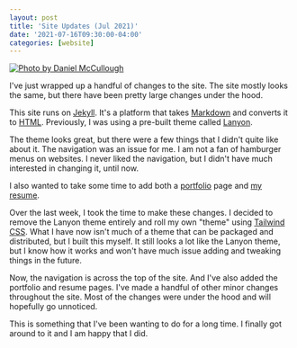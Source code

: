 ```yaml
---
layout: post
title: 'Site Updates (Jul 2021)'
date: '2021-07-16T09:30:00-04:00'
categories: [website]
---
```


[![Photo by Daniel McCullough](https://images.unsplash.com/photo-1503387762-592deb58ef4e?ixlib=rb-1.2.1&ixid=MnwxMjA3fDB8MHxwaG90by1wYWdlfHx8fGVufDB8fHx8&auto=format&fit=crop&w=2689&q=80)](https://unsplash.com/photos/HtBlQdxfG9k)

I've just wrapped up a handful of changes to the site. The site mostly looks the same, but there have been pretty large changes under the hood. 

This site runs on [Jekyll](https://jekyllrb.com). It's a platform that takes [Markdown](https://daringfireball.net/projects/markdown/) and converts it to [HTML](https://en.wikipedia.org/wiki/HTML). Previously, I was using a pre-built theme called [Lanyon](https://lanyon.getpoole.com). 

The theme looks great, but there were a few things that I didn't quite like about it. The navigation was an issue for me. I am not a fan of hamburger menus on websites. I never liked the navigation, but I didn't have much interested in changing it, until now. 

I also wanted to take some time to add both a [portfolio](/portfolio) page and [my resume](/resume). 

Over the last week, I took the time to make these changes. I decided to remove the Lanyon theme entirely and roll my own "theme" using [Tailwind CSS](https://tailwindcss.com). What I have now isn't much of a theme that can be packaged and distributed, but I built this myself. It still looks a lot like the Lanyon theme, but I know how it works and won't have much issue adding and tweaking things in the future. 

Now, the navigation is across the top of the site. And I've also added the portfolio and resume pages. I've made a handful of other minor changes throughout the site. Most of the changes were under the hood and will hopefully go unnoticed. 

This is something that I've been wanting to do for a long time. I finally got around to it and I am happy that I did. 
